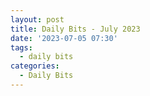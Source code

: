 ```yaml
---
layout: post
title: Daily Bits - July 2023
date: '2023-07-05 07:30'
tags: 
  - daily bits
categories: 
  - Daily Bits
---
```


